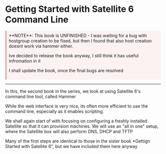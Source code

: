 <style>
div.warn {
    background-color: #fcf2f2;
    border-color: #dFb5b4;
    border-left: 5px solid #dfb5b4;
    padding: 0.5em;
    }
 </style>

# Getting Started with Satellite 6 Command Line
<div class=warn>**NOTE**:
This book is UNFINISHED - I was waiting for a bug with hostgroup creation to be fixed, but then I found that also host creation doesnt work via hammer either.

Ive decided to release the book anyway, I still think it has useful infromation in it

I shall update the book, once the final bugs are resolved
</div>

----
In this, the second book in the series, we look at using Satellite 6's command line tool, called Hammer

While the web interface is very nice, its often more efficient to use the command line, especially as it enables scripting.

We shall again start of with focusing on configuring a freshly installed Satellite so that it can provision machines. We will use an "all in one" setup, where the Satellite box will also perform DNS, DHCP and TFTP

Many of the first steps are identical to those in the sister book *Gettign Started with Satellite 6", but we have included them here anyway
